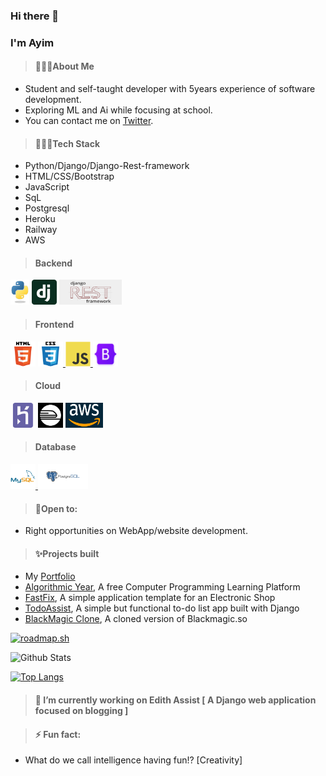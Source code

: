### Hi there 👋 
### I'm Ayim
>#### 🙋🏽‍♂️About Me
- Student and self-taught developer with 5years experience of software development.
- Exploring ML and Ai while focusing at school.
- You can contact me on [Twitter](https://twitter.com/ayim_nelson/).

>#### 👨🏽‍💻Tech Stack
- Python/Django/Django-Rest-framework
- HTML/CSS/Bootstrap
- JavaScript
- SqL
- Postgresql
- Heroku
- Railway
- AWS

>#### Backend
<p>
<a href="https://www.python.org" target="_blank" rel="noreferrer"> <img src="images/python-logo.png" alt="Python" width="30" height="40"/></a>
<a href="https://www.djangoproject.com/" target="_blank" rel="noreferrer"> <img src="images/django-logo.png" alt="Django" width="40" height="40"/></a>
<a href="https://www.django-rest-framework.org/" target="_blank" rel="noreferrer"> <img src="images/drf.png" alt="Django-Rest-Framework" width="100" height="40"/></a>
</p>

>#### Frontend
<p>
<a href="https://html.spec.whatwg.org/" target="_blank" rel="noreferrer"> <img src="images/html5.svg" alt="html5" width="40" height="40"/></a>
<a href="https://www.w3.org/TR/CSS/" target="_blank" rel="noreferrer"> <img src="images/css3.svg" alt="css3" width="40" height="40"/> </a>
<a href="https://developer.mozilla.org/en-US/docs/Web/JavaScript" target="_blank" rel="noreferrer"> <img src="images/javascript-original.svg" alt="javascript" width="40" height="40"/> </a>
<a href="https://getbootstrap.com" target="_blank" rel="noreferrer"> <img src="images/bootstrap.png" alt="bootstrap" width="40" height="40"/> </a>
</p>

>#### Cloud
<a href="https://heroku.com" target="_blank" rel="noreferrer"> <img src="images/heroku-icon.svg" alt="heroku" width="40" height="40"/></a>
<a href="https://railway.app" target="_blank" rel="noreferrer"> <img src="images/railway.png" alt="railway" width="40" height="40"/></a> 
<a href="https://aws.amazon.com" target="_blank" rel="noreferrer"> <img src="images/aws.png" alt="heroku" width="60" height="40"/></a>



>#### Database
<a href="https://www.mysql.com/" target="_blank" rel="noreferrer"> <img src="images/mysql-original-wordmark.svg" alt="mysql" width="40" height="40"/> </a> 
<a href="https://www.postgresql.org" target="_blank" rel="noreferrer"> <img src="images/postgres-logo.png" alt="mysql" width="80" height="40"/> </a> 

>#### 🚧Open to:
- Right opportunities on WebApp/website development.

>#### ✨Projects built
- My [Portfolio](https://algorithmicyear.up.railway.app/user/jarvis)
- [Algorithmic Year](https://algorithmicyear.up.railway.app), A free Computer Programming Learning Platform
- [FastFix](https://fastfix.netlify.app), A simple application template for an Electronic Shop
- [TodoAssist](https://todoassist.herokuapp.com), A simple but functional to-do list app built with Django
- [BlackMagic Clone](https://blackmagicclone.netlify.app), A cloned version of Blackmagic.so


[![roadmap.sh](https://api.roadmap.sh/v1-badge/wide/64deb86eced78d293522eb06?variant=dark)](https://roadmap.sh)


![Github Stats](https://github-readme-stats.vercel.app/api?username=AyimNelson&count_private=true&show_icons=true&include_all_commits=true)

[![Top Langs](https://github-readme-stats.vercel.app/api/top-langs/?username=AyimNelson&hide=html,css&layout=compact)](https://github.com/AyimNelson/github-readme-stats)



>#### 🔭 I’m currently working on Edith Assist [ A Django web application focused on blogging ]

>#### ⚡ Fun fact:
- What do we call intelligence having fun!? [Creativity]


<!--
**AyimNelson/AyimNelson** is a ✨ _special_ ✨ repository because its `README.md` (this file) appears on your GitHub profile.

Here are some ideas to get you started:

- 🔭 I’m currently working on ...
- 🌱 I’m currently learning ...
- 👯 I’m looking to collaborate on ...
- 🤔 I’m looking for help with ...
- 💬 Ask me about ...
- 📫 How to reach me: ...
- 😄 Pronouns: ...
- ⚡ Fun fact: ...
-->
